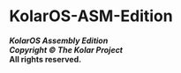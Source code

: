 # KolarOS-ASM-Edition
**_KolarOS Assembly Edition_** <br>
**_Copyright © The Kolar Project_** <br>
**All rights reserved.**

